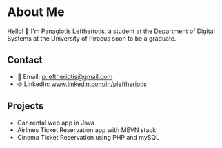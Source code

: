 # About Me

Hello! 👋 I'm Panagiotis Leftheriotis, a student at the Department of Digital Systems at the University of Piraeus soon to be a graduate.

## Contact

- 📧 Email: p.leftheriotis@gmail.com
- 🌐 LinkedIn: www.linkedin.com/in/pleftheriotis


## Projects
- Car-rental web app in Java
- Airlines Ticket Reservation app with MEVN stack
- Cinema Ticket Reservation using PHP and mySQL
